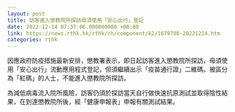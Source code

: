 ```yaml
---
layout: post
title: 訪客進入懲教院所探訪毋須使用「安心出行」登記
date: 2022-12-14 07:37:06.000000000 +08:00
link: https://news.rthk.hk/rthk/ch/component/k2/1679708-20221214.htm
categories: rthk
---
```


因應政府防疫措施最新安排，懲教署表示，即日起訪客進入懲教院所探訪，毋須使用「安心出行」流動應用程式登記，但須繼續出示「疫苗通行證」二維碼。被區分為「紅碼」的人士，不能進入懲教院所探訪。

為減低病毒流入院所風險，訪客仍須於探訪當天自行做快速抗原測試並取得陰性結果，在到達懲教院所後，經「健康申報表」申報有關測試結果。
